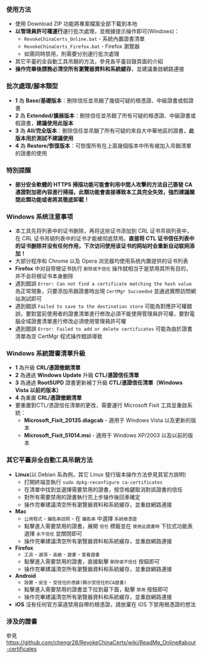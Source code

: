 ### 使用方法
* 使用 Download ZIP 功能將專案檔案全部下載到本地
* **以管理員許可權運行**運行批次處理，並根據提示操作即可(Windows)：
    * `RevokeChinaCerts_Online.bat` - 系統內置證書清單
    * `RevokeChinaCerts_Firefox.bat` - Firefox 瀏覽器
    * 如需同時禁用，則需要分別運行批次處理
* 其它平臺的全自動工具吊銷的方法，參見各平臺目錄頁面的介紹
* **操作完畢後請務必清空所有瀏覽器資料和系統緩存**，並建議重啟網路連接

### 批次處理/腳本類型
* **1** 為 **Base/基礎版本**：刪除信任並吊銷了幾個可疑的根憑證、中級證書或假證書
* **2** 為 **Extended/擴展版本**：刪除信任並吊銷了所有可疑的根憑證、中級證書或假證書，**建議使用此版本**
* **3** 為 **All/完全版本**：刪除信任並吊銷了所有可疑的來自大中華地區的證書，**此版本用於測試不建議使用**
* **4** 為 **Restore/恢復版本**：可恢復所有在上面幾個版本中所有被加入吊銷清單的證書的使用

### 特別提醒
* **部分安全軟體的 HTTPS 掃描功能可能會利用中間人攻擊的方法自己簽發 CA 憑證對加密內容進行掃描，此類功能會直接導致本工具完全失效，強烈建議關閉此類功能或者將其徹底卸載！**

### Windows 系统注意事项
* 本工具先将列表中的证书删除，再将这些证书添加到 CRL 证书吊销列表中，在 CRL 证书吊销列表中的证书才能被彻底禁用。**直接将 CTL 证书信任列表中的证书删除并没有任何作用，下次访问使用该证书的网站时会重新自动联网添加！**
* 大部分程序和 Chrome 以及 Opera 浏览器均使用系统内置提供的证书列表
* **Firefox** 中对自带根证书执行 `删除或不信任` 操作就相当于是禁用其所有目的，并不会将根证书本身删除
* 遇到錯誤 `Error: Can not find a certificate matching the hash value` 為正常現象，只要添加吊銷證書時出現 `CertMgr Succeeded` 並通過實際訪問網站測試即可
* 遇到錯誤 `Failed to save to the destination store` 可能為對應許可權錯誤，要對當前使用者的證書清單進行修改必須不能使用管理員許可權，要對電腦全域證書清單進行修改必須使用管理員許可權
* 遇到錯誤 `Error: Failed to add or delete certificates` 可能為由於證書清單為空 CertMgr 程式操作錯誤導致

### Windows 系統證書清單升級
* **1** 為升級 **CRL/憑證撤銷清單**
* **2** 為通過 **Windows Update** 升級 **CTL/憑證信任清單**
* **3** 為通過 **RootSUPD** 證書更新補丁升級 **CTL/憑證信任清單（Windows Vista 以前的版本）**
* **4** 為重置 **CRL/憑證撤銷清單**
* 要重置對CTL/憑證信任清單的更改，需要運行 Microsoft Fixit 工具並重啟系統：
    * **Microsoft_Fixit_20135.diagcab** - 適用于 Windows Vista 以及更新的版本
    * **Microsoft_Fixit_51014.msi** - 適用于 Windows XP/2003 以及以前的版本

### 其它平臺非全自動工具吊銷方法
* **Linux**(以 Debian 系為例，其它 Linux 發行版本操作方法參見其官方說明)
    * 打開終端並執行 `sudo dpkg-reconfigure ca-certificates`
    * 在清單中找到並選擇需要禁用的證書，按空格鍵取消對該證書的信任
    * 對所有需要禁用的證書執行完上步操作後回車確定
    * 操作完畢建議清空所有瀏覽器資料和系統緩存，並重啟網路連接
* **Mac**
    * `公用程式` - `鑰匙串訪問` - 在 `鑰匙串` 中選擇 `系統根憑證`
    * 點擊進入需要禁用的證書，展開 `信任` 標籤並在 `使用此證書時` 下拉式功能表選擇 `永不信任` 並關閉即可
    * 操作完畢建議清空所有瀏覽器資料和系統緩存，並重啟網路連接
* **Firefox**
    * `工具` - `選項` - `高級` - `證書` - `查看證書`
    * 點擊進入需要禁用的證書，直接點擊 `刪除或不信任` 按鈕即可
    * 操作完畢建議清空所有瀏覽器資料和系統緩存，並重啟網路連接
* **Android**
    * `設置` - `安全` - `受信任的憑據(顯示受信任的CA證書)`
    * 點擊進入需要禁用的證書並下拉到最下面，點擊 `禁用` 按鈕即可
    * 操作完畢建議清空所有瀏覽器資料和系統緩存，並重啟網路連接
* **iOS** 沒有任何官方渠道禁用自帶的根憑證，請放棄在 iOS 下禁用根憑證的想法

### 涉及的證書
參見 https://github.com/chengr28/RevokeChinaCerts/wiki/ReadMe_Online#about-certificates
